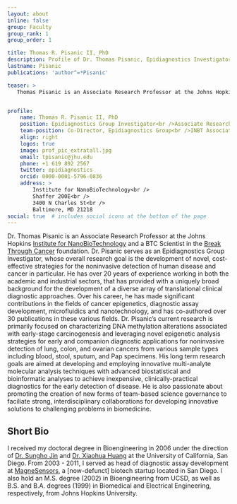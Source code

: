 ```yaml
---
layout: about
inline: false
group: Faculty
group_rank: 1
group_order: 1

title: Thomas R. Pisanic II, PhD
description: Profile of Dr. Thomas Pisanic, Epidiagnostics Investigator.
lastname: Pisanic
publications: 'author^=*Pisanic'

teaser: >
   Thomas Pisanic is an Associate Research Professor at the Johns Hopkins Institute for NanoBioTechnology and BTC Scientist for the Break Through Cancer foundation. His research focuses on the development of molecular analysis methods that leverage advanced microfluidic technologies, as well as bespoke bioinformatic tools to elucidate the epigenetics of carcinogenesis and to translate this knowledge into new approaches for cancer diagnostics.


profile:
    name: Thomas R. Pisanic II, PhD
    position: Epidiagnostics Group Investigator<br />Associate Research Professor <br /> <a href="https://breakthroughcancer.org/">Break Through Cancer</a> Scientist
    team-position: Co-Director, Epidiagnostics Group<br />INBT Associate Research Professor with Oncology - Cancer Genetics and Epigenetics<br />Break Through Cancer Scientist
    align: right 
    logos: true
    image: prof_pic_extratall.jpg
    email: tpisanic@jhu.edu
    phone: +1 619 892 2567
    twitter: epidiagnostics
    orcid: 0000-0001-5796-0836
    address: >
        Institute for NanoBioTechnology<br />
        Shaffer 200E<br />
        3400 N Charles St<br />        
        Baltimore, MD 21218
social: true  # includes social icons at the bottom of the page        
---
```


Dr. Thomas Pisanic is an Associate Research Professor at the Johns Hopkins <a href="https://inbt.jhu.edu"> Institute for NanoBioTechnology</a> and a BTC Scientist in the <a href="https://breakthroughcancer.org/">Break Through Cancer</a> foundation. Dr. Pisanic serves as an Epidiagnostics Group Investigator, whose overall research goal is the development of novel, cost-effective strategies for the noninvasive detection of human disease and cancer in particular. He has over 20 years of experience working in both the academic and industrial sectors, that has provided with a uniquely broad background for the development of a diverse array of translational clinical diagnostic approaches. Over his career, he has made significant contributions in the fields of cancer epigenetics, diagnostic assay development, microfluidics and nanotechnology, and has co-authored over 30 publications in these various fields. Dr. Pisanic’s current research is primarily focused on characterizing DNA methylation alterations associated with early-stage carcinogenesis and leveraging novel epigenetic analysis strategies for early and companion diagnostic applications for noninvasive detection of lung, colon, and ovarian cancers from various sample types including blood, stool, sputum, and Pap specimens. His long term research goals are aimed at developing and employing innovative multi-analyte molecular analysis techniques with advanced biostatistical and bioinformatic analyses to achieve inexpensive, clinically-practical diagnostics for the early detection of disease. He is also passionate about promoting the creation of new forms of team-based science governance to faciliate strong, interdisciplinary collaborations for developing innovative solutions to challenging problems in biomedicine.


## Short Bio

I received my doctoral degree in Bioengineering in 2006 under the direction of <a href = "http://newmaeweb.ucsd.edu/groups/sujin/jin.html">Dr. Sungho Jin</a> and <a href="https://jacobsschool.ucsd.edu/faculty/profile?id=191">Dr. Xiaohua Huang</a> at the University of California, San Diego. From 2003 - 2011, I served as head of diagnostic assay development at <a href="https://www.magnes.com/">MagneSensors</a>, a [now-defunct] biotech startup located in San Diego. I also hold an M.S. degree (2002) in Bioengineering from UCSD, as well as B.S. and B.A. degrees (1999) in Biomedical and Electrical Engineering, respectively, from Johns Hopkins University.

